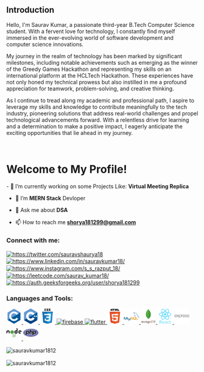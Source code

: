 <h2 align="center"></h2>
 <h2>Introduction</h2>
    <p>
        Hello, I'm Saurav Kumar, a passionate third-year B.Tech Computer Science student. With a fervent love for technology, I constantly find myself immersed in the ever-evolving world of software development and computer science innovations.
    </p>
    <p>
        My journey in the realm of technology has been marked by significant milestones, including notable achievements such as emerging as the winner of the Greedy Games Hackathon and representing my skills on an international platform at the HCLTech Hackathon. These experiences have not only honed my technical prowess but also instilled in me a profound appreciation for teamwork, problem-solving, and creative thinking.
    </p>
    <p>
        As I continue to tread along my academic and professional path, I aspire to leverage my skills and knowledge to contribute meaningfully to the tech industry, pioneering solutions that address real-world challenges and propel technological advancements forward. With a relentless drive for learning and a determination to make a positive impact, I eagerly anticipate the exciting opportunities that lie ahead in my journey.
    </p>
    <br>
         <h1>Welcome to My Profile!</h1>
- 🔭 I’m currently working on some Projects Like: <strong>Virtual Meeting Replica</strong>


- 🌱 I’m  **MERN Stack** Devloper

- 💬 Ask me about **DSA**

- 📫 How to reach me **shorya181299@gmail.com**

<h3 align="left">Connect with me:</h3>
<p align="left">
<a href="https://twitter.com/https://twitter.com/sauravshaurya18" target="blank"><img align="center" src="https://raw.githubusercontent.com/rahuldkjain/github-profile-readme-generator/master/src/images/icons/Social/twitter.svg" alt="https://twitter.com/sauravshaurya18" height="30" width="40" /></a>
<a href="https://linkedin.com/in/https://www.linkedin.com/in/sauravkumar18/" target="blank"><img align="center" src="https://raw.githubusercontent.com/rahuldkjain/github-profile-readme-generator/master/src/images/icons/Social/linked-in-alt.svg" alt="https://www.linkedin.com/in/sauravkumar18/" height="30" width="40" /></a>
<a href="https://instagram.com/https://www.instagram.com/s_s_razput_18/" target="blank"><img align="center" src="https://raw.githubusercontent.com/rahuldkjain/github-profile-readme-generator/master/src/images/icons/Social/instagram.svg" alt="https://www.instagram.com/s_s_razput_18/" height="30" width="40" /></a>
<a href="https://www.leetcode.com/https://leetcode.com/saurav_kumar18/" target="blank"><img align="center" src="https://raw.githubusercontent.com/rahuldkjain/github-profile-readme-generator/master/src/images/icons/Social/leet-code.svg" alt="https://leetcode.com/saurav_kumar18/" height="30" width="40" /></a>
<a href="https://auth.geeksforgeeks.org/user/https://auth.geeksforgeeks.org/user/shorya181299" target="blank"><img align="center" src="https://raw.githubusercontent.com/rahuldkjain/github-profile-readme-generator/master/src/images/icons/Social/geeks-for-geeks.svg" alt="https://auth.geeksforgeeks.org/user/shorya181299" height="30" width="40" /></a>
</p>

<h3 align="left">Languages and Tools:</h3>
<p align="left">
    <a href="https://www.cprogramming.com/" target="_blank" rel="noreferrer">
        <img src="https://raw.githubusercontent.com/devicons/devicon/master/icons/c/c-original.svg" alt="c" width="40" height="40"/>
    </a>
    <a href="https://www.w3schools.com/cpp/" target="_blank" rel="noreferrer">
        <img src="https://raw.githubusercontent.com/devicons/devicon/master/icons/cplusplus/cplusplus-original.svg" alt="cplusplus" width="40" height="40"/>
    </a>
    <a href="https://www.w3schools.com/css/" target="_blank" rel="noreferrer">
        <img src="https://raw.githubusercontent.com/devicons/devicon/master/icons/css3/css3-original-wordmark.svg" alt="css3" width="40" height="40"/>
    </a>
    <a href="https://firebase.google.com/" target="_blank" rel="noreferrer">
        <img src="https://www.vectorlogo.zone/logos/firebase/firebase-icon.svg" alt="firebase" width="40" height="40"/>
    </a>
    <a href="https://flutter.dev" target="_blank" rel="noreferrer">
        <img src="https://www.vectorlogo.zone/logos/flutterio/flutterio-icon.svg" alt="flutter" width="40" height="40"/>
    </a>
    <a href="https://www.w3.org/html/" target="_blank" rel="noreferrer">
        <img src="https://raw.githubusercontent.com/devicons/devicon/master/icons/html5/html5-original-wordmark.svg" alt="html5" width="40" height="40"/>
    </a>
    <a href="https://www.mysql.com/" target="_blank" rel="noreferrer">
        <img src="https://raw.githubusercontent.com/devicons/devicon/master/icons/mysql/mysql-original-wordmark.svg" alt="mysql" width="40" height="40"/>
    </a>
    <a href="https://www.mongodb.com/" target="_blank" rel="noreferrer">
        <img src="https://raw.githubusercontent.com/devicons/devicon/master/icons/mongodb/mongodb-original-wordmark.svg" alt="mongodb" width="40" height="40"/>
    </a>
    <a href="https://reactjs.org/" target="_blank" rel="noreferrer">
        <img src="https://raw.githubusercontent.com/devicons/devicon/master/icons/react/react-original-wordmark.svg" alt="react" width="40" height="40"/>
    </a>
    <a href="https://expressjs.com/" target="_blank" rel="noreferrer">
        <img src="https://raw.githubusercontent.com/devicons/devicon/master/icons/express/express-original-wordmark.svg" alt="express" width="40" height="40"/>
    </a>
    <a href="https://nodejs.org/" target="_blank" rel="noreferrer">
        <img src="https://raw.githubusercontent.com/devicons/devicon/master/icons/nodejs/nodejs-original-wordmark.svg" alt="nodejs" width="40" height="40"/>
    </a>
    <a href="https://www.php.net/" target="_blank" rel="noreferrer">
        <img src="https://raw.githubusercontent.com/devicons/devicon/master/icons/php/php-original.svg" alt="php" width="40" height="40"/>
    </a>
</p>


<p><img align="center" src="https://github-readme-stats.vercel.app/api/top-langs?username=sauravkumar1812&show_icons=true&locale=en&layout=compact" alt="sauravkumar1812" /></p>

<p><img align="center" src="https://github-readme-streak-stats.herokuapp.com/?user=sauravkumar1812&" alt="sauravkumar1812" /></p>
